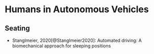 # Humans in Autonomous Vehicles


## Seating

- Stanglmeier, 2020[@Stanglmeier2020]: Automated driving: A biomechanical approach for sleeping positions
